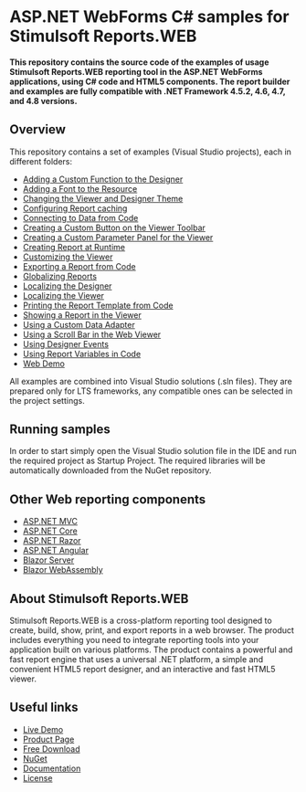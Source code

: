 # ASP.NET WebForms C# samples for Stimulsoft Reports.WEB

#### This repository contains the source code of the examples of usage Stimulsoft Reports.WEB reporting tool in the ASP.NET WebForms applications, using C# code and HTML5 components. The report builder and examples are fully compatible with .NET Framework 4.5.2, 4.6, 4.7, and 4.8 versions.

## Overview
This repository contains a set of examples (Visual Studio projects), each in different folders:
* [Adding a Custom Function to the Designer](https://github.com/stimulsoft/Samples-Reports.WEB-for-ASP.NET/tree/master/Adding%20a%20Custom%20Function%20to%20the%20Designer)
* [Adding a Font to the Resource](https://github.com/stimulsoft/Samples-Reports.WEB-for-ASP.NET/tree/master/Adding%20a%20Font%20to%20the%20Resource)
* [Changing the Viewer and Designer Theme](https://github.com/stimulsoft/Samples-Reports.WEB-for-ASP.NET/tree/master/Changing%20the%20Viewer%20and%20Designer%20Theme)
* [Configuring Report caching](https://github.com/stimulsoft/Samples-Reports.WEB-for-ASP.NET/tree/master/Configuring%20Report%20caching)
* [Connecting to Data from Code](https://github.com/stimulsoft/Samples-Reports.WEB-for-ASP.NET/tree/master/Connecting%20to%20Data%20from%20Code)
* [Creating a Custom Button on the Viewer Toolbar](https://github.com/stimulsoft/Samples-Reports.WEB-for-ASP.NET/tree/master/Creating%20a%20Custom%20Button%20on%20the%20Viewer%20Toolbar)
* [Creating a Custom Parameter Panel for the Viewer](https://github.com/stimulsoft/Samples-Reports.WEB-for-ASP.NET/tree/master/Creating%20a%20Custom%20Parameter%20Panel%20for%20the%20Viewer)
* [Creating Report at Runtime](https://github.com/stimulsoft/Samples-Reports.WEB-for-ASP.NET/tree/master/Creating%20Report%20at%20Runtime)
* [Customizing the Viewer](https://github.com/stimulsoft/Samples-Reports.WEB-for-ASP.NET/tree/master/Customizing%20the%20Viewer)
* [Exporting a Report from Code](https://github.com/stimulsoft/Samples-Reports.WEB-for-ASP.NET/tree/master/Exporting%20a%20Report%20from%20Code)
* [Globalizing Reports](https://github.com/stimulsoft/Samples-Reports.WEB-for-ASP.NET/tree/master/Globalizing%20Reports)
* [Localizing the Designer](https://github.com/stimulsoft/Samples-Reports.WEB-for-ASP.NET/tree/master/Localizing%20the%20Designer)
* [Localizing the Viewer](https://github.com/stimulsoft/Samples-Reports.WEB-for-ASP.NET/tree/master/Localizing%20the%20Viewer)
* [Printing the Report Template from Code](https://github.com/stimulsoft/Samples-Reports.WEB-for-ASP.NET/tree/master/Printing%20the%20Report%20Template%20from%20Code)
* [Showing a Report in the Viewer](https://github.com/stimulsoft/Samples-Reports.WEB-for-ASP.NET/tree/master/Showing%20a%20Report%20in%20the%20Viewer)
* [Using a Custom Data Adapter](https://github.com/stimulsoft/Samples-Reports.WEB-for-ASP.NET/tree/master/Using%20a%20Custom%20Data%20Adapter)
* [Using a Scroll Bar in the Web Viewer](https://github.com/stimulsoft/Samples-Reports.WEB-for-ASP.NET/tree/master/Using%20a%20Scroll%20Bar%20in%20the%20Web%20Viewer)
* [Using Designer Events](https://github.com/stimulsoft/Samples-Reports.WEB-for-ASP.NET/tree/master/Using%20Designer%20Events)
* [Using Report Variables in Code](https://github.com/stimulsoft/Samples-Reports.WEB-for-ASP.NET/tree/master/Using%20Report%20Variables%20in%20Code)
* [Web Demo](https://github.com/stimulsoft/Samples-Reports.WEB-for-ASP.NET/tree/master/Web%20Demo)

All examples are combined into Visual Studio solutions (.sln files). They are prepared only for LTS frameworks, any compatible ones can be selected in the project settings.

## Running samples
In order to start simply open the Visual Studio solution file in the IDE and run the required project as Startup Project. The required libraries will be automatically downloaded from the NuGet repository.

## Other Web reporting components
* [ASP.NET MVC](https://github.com/stimulsoft/Samples-Reports.WEB-for-ASP.NET-MVC)
* [ASP.NET Core](https://github.com/stimulsoft/Samples-Reports.WEB-for-ASP.NET-Core)
* [ASP.NET Razor](https://github.com/stimulsoft/Samples-Reports.WEB-for-ASP.NET-Razor)
* [ASP.NET Angular](https://github.com/stimulsoft/Samples-Reports.WEB-for-ASP.NET-Angular)
* [Blazor Server](https://github.com/stimulsoft/Samples-Reports.WEB-for-Blazor-Server)
* [Blazor WebAssembly](https://github.com/stimulsoft/Samples-Reports.WEB-for-Blazor-WebAssembly)

## About Stimulsoft Reports.WEB
Stimulsoft Reports.WEB is a cross-platform reporting tool designed to create, build, show, print, and export reports in a web browser. The product includes everything you need to integrate reporting tools into your application built on various platforms. The product contains a powerful and fast report engine that uses a universal .NET platform, a simple and convenient HTML5 report designer, and an interactive and fast HTML5 viewer.

## Useful links
* [Live Demo](http://demo.stimulsoft.com/#Net)
* [Product Page](https://www.stimulsoft.com/en/products/reports-web)
* [Free Download](https://www.stimulsoft.com/en/downloads)
* [NuGet](https://www.nuget.org/packages/Stimulsoft.Reports.Web)
* [Documentation](https://www.stimulsoft.com/en/documentation/online/programming-manual/index.html?reports_web_asp_net_web_forms.htm)
* [License](LICENSE.md)
